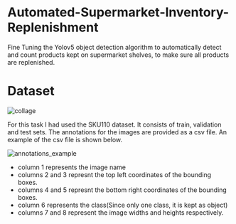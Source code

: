 # Automated-Supermarket-Inventory-Replenishment
Fine Tuning the Yolov5 object detection algorithm to automatically detect and count products kept on supermarket shelves, to make sure all products are replenished.

# Dataset

![collage](https://user-images.githubusercontent.com/63201896/126937855-a686a0ca-c380-49d0-b8ad-bcf6a8961e0e.png)


For this task I had used the SKU110 dataset. It consists of train, validation and test sets. The annotations for the images are provided as a csv file. An example of the csv file is shown below.

![annotations_example](https://user-images.githubusercontent.com/63201896/126936547-9248ea30-2853-48e3-9f65-be2a4c717543.PNG)

* column 1 represents the image name
* columns 2 and 3 represnt the top left coordinates of the bounding boxes.
* columns 4 and 5 represnt the bottom right coordinates of the bounding boxes.
* column 6 represents the class(Since only one class, it is kept as object)
* columns 7 and 8 represent the image widths and heights respectively.



